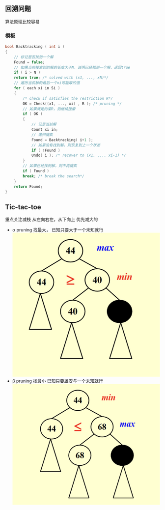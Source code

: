 ## 回溯问题
算法原理比较容易
### 模板
```c
bool Backtracking ( int i )
{   
    // 标记是否找到一个解
    Found = false;
    // 如果当前搜索到的解的长度大于N，说明已经找到一个解，返回true
    if ( i > N )
    return true; /* solved with (x1, ..., xN)*/
    // 遍历当前解的最后一个xi可能取的值
    for ( each xi in Si ) 
    { 
        /* check if satisfies the restriction R*/
        OK = Check((x1, ..., xi) , R ); /* pruning */
        // 如果满足约束R，则继续搜索
        if ( OK )
        {
            // 记录当前解
            Count xi in;
            // 递归搜索
            Found = Backtracking( i+1 );
            // 如果没有找到解，则恢复到上一个状态
            if ( !Found )
            Undo( i ); /* recover to (x1, ..., xi-1) */
        }
        // 如果已经找到解，则不再搜索
        if ( Found ) 
        break; /* break the search*/
    }
    return Found;
}
```

## Tic-tac-toe
重点关注减枝 从左向右左，从下向上 优先减大的
- α pruning 找最大， 已知只要大于一个未知就行
 ![alt text](image.png)
- β pruning 找最小  已知只要雄安与一个未知就行
 ![alt text](image-1.png)